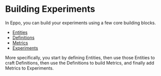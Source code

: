 # Building Experiments

In Eppo, you can build your experiments using a few core building blocks.

- [Entities](./entities.md)
- [Definitions](./definitions/)
- [Metrics](./metrics/)
- [Experiments](./experiments/)

More specifically, you start by defining Entities, then use those Entities to craft Definitions, then use the Definitions to build Metrics, and finally add Metrics to Experiments.
